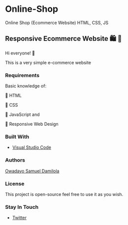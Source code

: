 # Online-Shop
Online Shop (Ecommerce Website) HTML, CSS, JS


## Responsive Ecommerce Website :shopping: :open_file_folder:
Hi everyone! :purple_heart:

This is a very simple e-commerce website

### Requirements
Basic knowledge of:

:star2: HTML

:star2: CSS

:star2: JavaScript and  

:star2: Responsive Web Design
### Built With
- [Visual Studio Code](https://code.visualstudio.com)

### Authors 
[Owadayo Samuel Damilola](https://github.com/OdevLAB)

### License
This project is open-source feel free to use it as you wish.

### Stay In Touch
- [Twitter](https://twitter.com/samdam10)